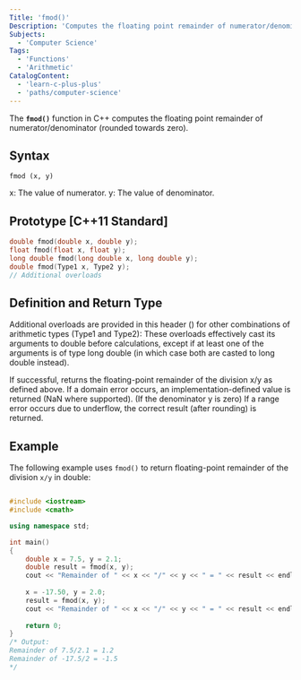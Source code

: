 ```yaml
---
Title: 'fmod()'
Description: 'Computes the floating point remainder of numerator/denominator (rounded towards zero)'
Subjects:
  - 'Computer Science'
Tags:
  - 'Functions'
  - 'Arithmetic'
CatalogContent:
  - 'learn-c-plus-plus'
  - 'paths/computer-science'
---
```


The **`fmod()`** function in C++ computes the floating point remainder of numerator/denominator (rounded towards zero).

## Syntax

```pseudo
fmod (x, y)
```

x: The value of numerator.
y: The value of denominator.

## Prototype [C++11 Standard]

```cpp
double fmod(double x, double y);
float fmod(float x, float y);
long double fmod(long double x, long double y);
double fmod(Type1 x, Type2 y);
// Additional overloads
```

## Definition and Return Type

Additional overloads are provided in this header (<cmath>) for other combinations of arithmetic types (Type1 and Type2): These overloads effectively cast its arguments to double before calculations, except if at least one of the arguments is of type long double (in which case both are casted to long double instead).

If successful, returns the floating-point remainder of the division x/y as defined above.
If a domain error occurs, an implementation-defined value is returned (NaN where supported). (If the denominator y is zero)
If a range error occurs due to underflow, the correct result (after rounding) is returned.

## Example

The following example uses `fmod()` to return floating-point remainder of the division `x/y` in double:

```cpp

#include <iostream>
#include <cmath>

using namespace std;

int main()
{
    double x = 7.5, y = 2.1;
    double result = fmod(x, y);
    cout << "Remainder of " << x << "/" << y << " = " << result << endl;
    
    x = -17.50, y = 2.0;
    result = fmod(x, y);
    cout << "Remainder of " << x << "/" << y << " = " << result << endl;
    
    return 0;
}
/* Output:
Remainder of 7.5/2.1 = 1.2
Remainder of -17.5/2 = -1.5
*/
```